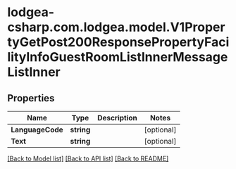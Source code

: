 
# lodgea-csharp.com.lodgea.model.V1PropertyGetPost200ResponsePropertyFacilityInfoGuestRoomListInnerMessageListInner

## Properties

Name | Type | Description | Notes
------------ | ------------- | ------------- | -------------
**LanguageCode** | **string** |  | [optional] 
**Text** | **string** |  | [optional] 

[[Back to Model list]](../README.md#documentation-for-models)
[[Back to API list]](../README.md#documentation-for-api-endpoints)
[[Back to README]](../README.md)

